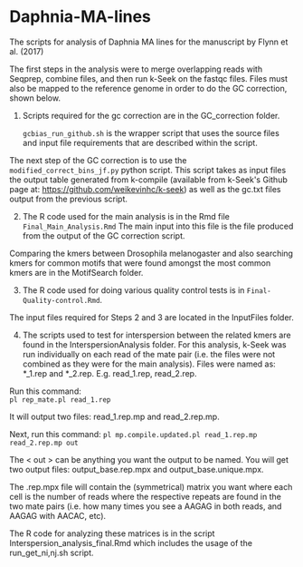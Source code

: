 # Daphnia-MA-lines
The scripts for analysis of Daphnia MA lines for the manuscript by Flynn et al. (2017)

The first steps in the analysis were to merge overlapping reads with Seqprep, combine files, and then run k-Seek on the fastqc files. Files must also be mapped to the reference genome in order to do the GC correction, shown below.

1. Scripts required for the gc correction are in the GC_correction folder. 

    `gcbias_run_github.sh`
is the wrapper script that uses the source files and input file requirements that are described within the script.  

The next step of the GC correction is to use the
    `modified_correct_bins_jf.py` 
python script. This script takes as input files the output table generated from k-compile (available from k-Seek's Github page at: https://github.com/weikevinhc/k-seek) as well as the gc.txt files output from the previous script.  

 
2. The R code used for the main analysis is in the Rmd file
    `Final_Main_Analysis.Rmd`
The main input into this file is the file produced from the output of the GC correction script.  

Comparing the kmers between Drosophila melanogaster and also searching kmers for common motifs that were found amongst the most common kmers are in the MotifSearch folder.

3. The R code used for doing various quality control tests is in
       `Final-Quality-control.Rmd`.  

The input files required for Steps 2 and 3 are located in the InputFiles folder.

4. The scripts used to test for interspersion between the related kmers are found in the InterspersionAnalysis folder. For this analysis, k-Seek was run individually on each read of the mate pair (i.e. the files were not combined as they were for the main analysis). Files were named as: *\_1.rep and *\_2.rep. E.g. read\_1.rep, read\_2.rep. 

Run this command:  
    `pl rep_mate.pl read_1.rep`

It will output two files: read\_1.rep.mp and read\_2.rep.mp.  

Next, run this command:
    `pl mp.compile.updated.pl read_1.rep.mp read_2.rep.mp out`

The < out > can be anything you want the output to be named. You will get two output files: output\_base.rep.mpx and output\_base.unique.mpx.  

The .rep.mpx file will contain the (symmetrical) matrix you want where each cell is the number of reads where the respective repeats are found in the two mate pairs (i.e. how many times you see a AAGAG in both reads, and AAGAG with AACAC, etc).  

The R code for analyzing these matrices is in the script  
    Interspersion_analysis_final.Rmd 
which includes the usage of the
    run_get_ni,nj.sh script. 

